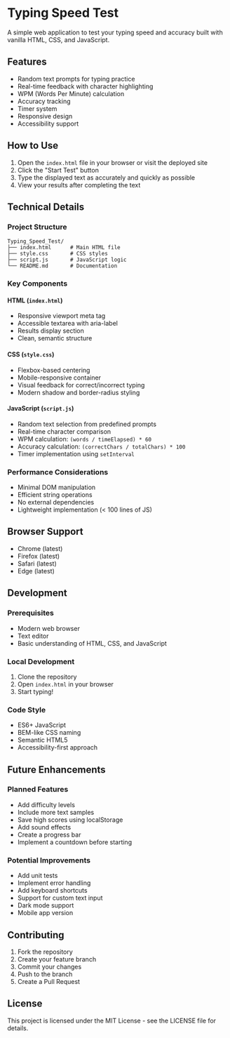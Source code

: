 # Typing Speed Test

A simple web application to test your typing speed and accuracy built with vanilla HTML, CSS, and JavaScript.

## Features

- Random text prompts for typing practice
- Real-time feedback with character highlighting
- WPM (Words Per Minute) calculation
- Accuracy tracking
- Timer system
- Responsive design
- Accessibility support

## How to Use

1. Open the `index.html` file in your browser or visit the deployed site
2. Click the "Start Test" button
3. Type the displayed text as accurately and quickly as possible
4. View your results after completing the text

## Technical Details

### Project Structure
```
Typing_Speed_Test/
├── index.html      # Main HTML file
├── style.css       # CSS styles
├── script.js       # JavaScript logic
└── README.md       # Documentation
```

### Key Components

#### HTML (`index.html`)
- Responsive viewport meta tag
- Accessible textarea with aria-label
- Results display section
- Clean, semantic structure

#### CSS (`style.css`)
- Flexbox-based centering
- Mobile-responsive container
- Visual feedback for correct/incorrect typing
- Modern shadow and border-radius styling

#### JavaScript (`script.js`)
- Random text selection from predefined prompts
- Real-time character comparison
- WPM calculation: `(words / timeElapsed) * 60`
- Accuracy calculation: `(correctChars / totalChars) * 100`
- Timer implementation using `setInterval`

### Performance Considerations
- Minimal DOM manipulation
- Efficient string operations
- No external dependencies
- Lightweight implementation (< 100 lines of JS)

## Browser Support
- Chrome (latest)
- Firefox (latest)
- Safari (latest)
- Edge (latest)

## Development

### Prerequisites
- Modern web browser
- Text editor
- Basic understanding of HTML, CSS, and JavaScript

### Local Development
1. Clone the repository
2. Open `index.html` in your browser
3. Start typing!

### Code Style
- ES6+ JavaScript
- BEM-like CSS naming
- Semantic HTML5
- Accessibility-first approach

## Future Enhancements

### Planned Features
- Add difficulty levels
- Include more text samples
- Save high scores using localStorage
- Add sound effects
- Create a progress bar
- Implement a countdown before starting

### Potential Improvements
- Add unit tests
- Implement error handling
- Add keyboard shortcuts
- Support for custom text input
- Dark mode support
- Mobile app version

## Contributing
1. Fork the repository
2. Create your feature branch
3. Commit your changes
4. Push to the branch
5. Create a Pull Request

## License
This project is licensed under the MIT License - see the LICENSE file for details.